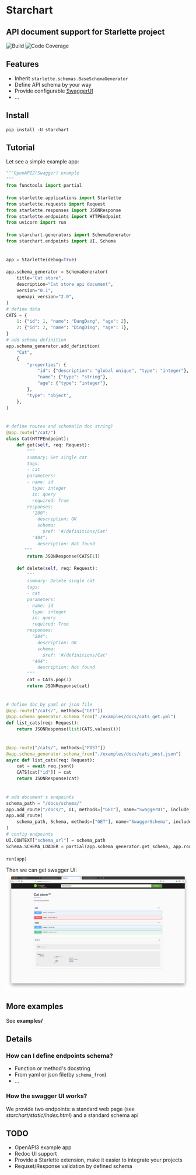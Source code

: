 # Starchart

## API document support for Starlette project

![Build](https://travis-ci.com/strongbugman/starchart.svg?branch=master)
![Code Coverage](https://codecov.io/gh/strongbugman/starchart/branch/master/graph/badge.svg)

## Features

* Inherit `starlette.schemas.BaseSchemaGenerator` 
* Define API schema by your way
* Provide configurable [SwaggerUI](http://swagger.io/swagger-ui/)
* ...

## Install

```shell
pip install -U starchart
```

## Tutorial

Let see a simple example app:
```python
"""OpenAPI2(Swagger) example
"""
from functools import partial

from starlette.applications import Starlette
from starlette.requests import Request
from starlette.responses import JSONResponse
from starlette.endpoints import HTTPEndpoint
from uvicorn import run

from starchart.generators import SchemaGenerator
from starchart.endpoints import UI, Schema


app = Starlette(debug=True)

app.schema_generator = SchemaGenerator(
    title="Cat store",
    description="Cat store api document",
    version="0.1",
    openapi_version="2.0",
)
# define data
CATS = {
    1: {"id": 1, "name": "DangDang", "age": 2},
    2: {"id": 2, "name": "DingDing", "age": 1},
}
# add schema definition
app.schema_generator.add_definition(
    "Cat",
    {
        "properties": {
            "id": {"description": "global unique", "type": "integer"},
            "name": {"type": "string"},
            "age": {"type": "integer"},
        },
        "type": "object",
    },
)


# define routes and schema(in doc string)
@app.route("/cat/")
class Cat(HTTPEndpoint):
    def get(self, req: Request):
        """
        summary: Get single cat
        tags:
        - cat
        parameters:
        - name: id
          type: integer
          in: query
          required: True
        responses:
          "200":
            description: OK
            schema:
              $ref: '#/definitions/Cat'
          "404":
            description: Not found
       """
        return JSONResponse(CATS[1])

    def delete(self, req: Request):
        """
        summary: Delete single cat
        tags:
        - cat
        parameters:
        - name: id
          type: integer
          in: query
          required: True
        responses:
          "204":
            description: OK
            schema:
              $ref: '#/definitions/Cat'
          "404":
            description: Not found
        """
        cat = CATS.pop(1)
        return JSONResponse(cat)


# define doc by yaml or json file
@app.route("/cats/", methods=["GET"])
@app.schema_generator.schema_from("./examples/docs/cats_get.yml")
def list_cats(req: Request):
    return JSONResponse(list(CATS.values()))


@app.route("/cats/", methods=["POST"])
@app.schema_generator.schema_from("./examples/docs/cats_post.json")
async def list_cats(req: Request):
    cat = await req.json()
    CATS[cat["id"]] = cat
    return JSONResponse(cat)


# add document's endpoints
schema_path = "/docs/schema/"
app.add_route("/docs/", UI, methods=["GET"], name="SwaggerUI", include_in_schema=False)
app.add_route(
    schema_path, Schema, methods=["GET"], name="SwaggerSchema", include_in_schema=False
)
# config endpoints
UI.CONTEXT["schema_url"] = schema_path
Schema.SCHEMA_LOADER = partial(app.schema_generator.get_schema, app.routes)

run(app)
```

Then we can get swagger UI:
![](docs/SwaggerUI.jpg)

## More examples

See **examples/**


## Details

### How can I define endpoints schema?

* Function or method's docstring
* From yaml or json file(by `schema_from`)
* ...

### How the swagger UI works?

We provide two endpoints: a standard web page (see *starchart/static/index.html*) and a 
standard schema api


## TODO

* OpenAPI3 example app
* Redoc UI support
* Provide a Starlette extension, make it easier to integrate your projects
* Requset/Response validation by defined schema
